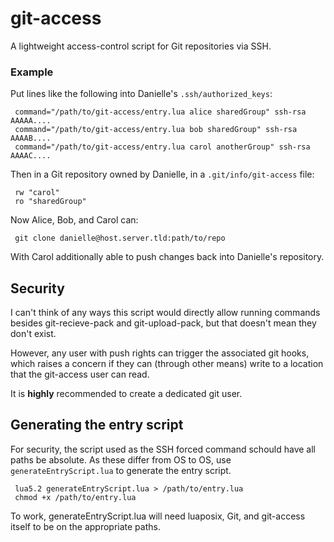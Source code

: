 git-access
==========

A lightweight access-control script for Git repositories via SSH.

### Example

Put lines like the following into Danielle's `.ssh/authorized_keys`:

     command="/path/to/git-access/entry.lua alice sharedGroup" ssh-rsa AAAAA....
     command="/path/to/git-access/entry.lua bob sharedGroup" ssh-rsa AAAAB....
     command="/path/to/git-access/entry.lua carol anotherGroup" ssh-rsa AAAAC....

Then in a Git repository owned by Danielle, in a `.git/info/git-access` file:

	 rw "carol"
     ro "sharedGroup"

Now Alice, Bob, and Carol can:

     git clone danielle@host.server.tld:path/to/repo

With Carol additionally able to push changes back into Danielle's repository.

## Security

I can't think of any ways this script would directly allow running
commands besides git-recieve-pack and git-upload-pack, but that doesn't
mean they don't exist.

However, any user with push rights can trigger the associated git hooks,
which raises a concern if they can (through other means) write to a
location that the git-access user can read.

It is **highly** recommended to create a dedicated git user.

## Generating the entry script

For security, the script used as the SSH forced command schould have
all paths be absolute. As these differ from OS to OS, use `generateEntryScript.lua`
to generate the entry script.

     lua5.2 generateEntryScript.lua > /path/to/entry.lua
     chmod +x /path/to/entry.lua

To work, generateEntryScript.lua will need luaposix, Git, and git-access
itself to be on the appropriate paths.
